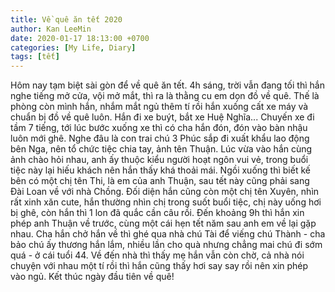```yaml
---
title: Về quê ăn tết 2020
author: Kan LeeMin
date: 2020-01-17 18:13:00 +0700
categories: [My Life, Diary]
tags: [tết]
---
```


Hôm nay tạm biệt sài gòn để về quê ăn tết.
4h sáng, trời vẫn đang tối thì hắn nghe tiếng mở cửa, vội mở mắt, thì ra là thằng cu em dọn đồ về quê. Thế là phòng còn mình hắn, nhắm mắt ngủ thêm tí rồi hắn xuống cất xe máy và chuẩn bị đồ về quê luôn. Hắn đi xe buýt, bắt xe Huệ Nghĩa... Chuyến xe đi tầm 7 tiếng, tới lúc bước xuống xe thì có cha hắn đón, đón vào bàn nhậu luôn mới ghê. Nghe đâu là con trai chú 3 Phúc sắp đi xuất khẩu lao động bên Nga, nên tổ chức tiệc chia tay, ảnh tên Thuận. Lúc vừa vào hắn cùng ảnh chào hỏi nhau, anh ấy thuộc kiểu người hoạt ngôn vui vẻ, trong buổi tiệc này lại hiếu khách nên hắn thấy khá thoải mái. Ngồi xuống thì biết kế bên có một chị tên Thi, là em của anh Thuận, sau tết này cũng phải sang Đài Loan về với nhà Chồng. Đối diện hắn cũng còn một chị tên Xuyên, nhìn rất xinh xăn cute, hắn thường nhìn chị trong suốt buổi tiệc, chị này uống hơi bị ghê, còn hắn thì 1 lon đã quắc cần câu rồi. 
Đến khoảng 9h thì hắn xin phép anh Thuận về trước, cùng một cái hẹn tết năm sau anh em về lại gặp nhau. Cha hắn chở hắn về thì ghé qua nhà chú Tài để viếng chú Thành - cha bảo chú ấy thương hắn lắm, nhiều lần cho quà nhưng chẳng mai chú đi sớm quá - ở cái tuổi 44.
Về đến nhà thì thấy mẹ hắn vẫn còn chờ, cả nhà nói chuyện với nhau một tí rồi thì hắn cũng thấy hơi say say rồi nên xin phép vào ngủ. Kết thúc ngày đầu tiên về quê!
